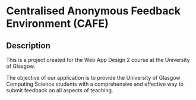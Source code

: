 # Centralised Anonymous Feedback Environment (CAFE)

## Description

This is a project created for the Web App Design 2 course at the University of Glasgow.

The objective of our application is to provide the University of Glasgow Computing Science students with a comprehensive and effective way to submit feedback on all aspects of teaching. 